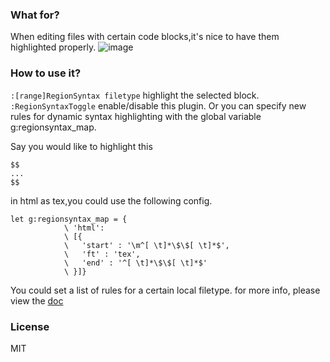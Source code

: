 ### What for? ###

When editing files with certain code blocks,it's nice to have them highlighted properly.
![image](https://raw.githubusercontent.com/farseer90718/vim-regionsyntax/master/screenshot.png)

### How to use it? ###

`:[range]RegionSyntax filetype` highlight the selected block.
`:RegionSyntaxToggle` enable/disable this plugin.
Or you can specify new rules for dynamic syntax highlighting with the global variable g:regionsyntax_map.

Say you would like to highlight this

    $$
    ...
    $$

in html as tex,you could use the following config.

```vim
let g:regionsyntax_map = {
            \ 'html':
            \ [{
            \   'start' : '\m^[ \t]*\$\$[ \t]*$',
            \   'ft' : 'tex',
            \   'end' : '^[ \t]*\$\$[ \t]*$'
            \ }]}
```

You could set a list of rules for a certain local filetype.
for more info, please view the [doc](https://raw.github.com/farseer90718/vim-regionsyntax/master/doc/regionsyntax.txt)

### License

MIT
